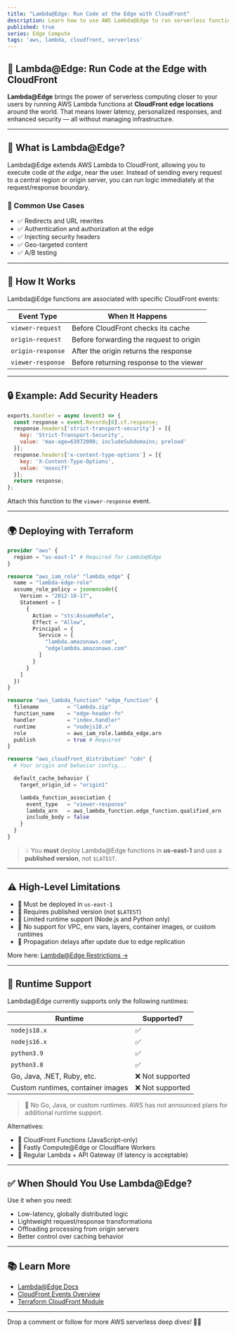 ```yaml
---
title: "Lambda@Edge: Run Code at the Edge with CloudFront"
description: Learn how to use AWS Lambda@Edge to run serverless functions closer to users with Terraform examples, best practices, and limitations.
published: true
series: Edge Compute
tags: 'aws, lambda, cloudfront, serverless'
---
```


## 🚁 Lambda@Edge: Run Code at the Edge with CloudFront

**Lambda@Edge** brings the power of serverless computing closer to your users by running AWS Lambda functions at **CloudFront edge locations** around the world. That means lower latency, personalized responses, and enhanced security — all without managing infrastructure.

---

## 🚀 What is Lambda@Edge?

Lambda@Edge extends AWS Lambda to CloudFront, allowing you to execute code *at the edge*, near the user. Instead of sending every request to a central region or origin server, you can run logic immediately at the request/response boundary.

### 🔧 Common Use Cases

- ✅ Redirects and URL rewrites
- ✅ Authentication and authorization at the edge
- ✅ Injecting security headers
- ✅ Geo-targeted content
- ✅ A/B testing

---

## 🛁 How It Works

Lambda@Edge functions are associated with specific CloudFront events:

| Event Type        | When It Happens                           |
|-------------------|-------------------------------------------|
| `viewer-request`  | Before CloudFront checks its cache        |
| `origin-request`  | Before forwarding the request to origin   |
| `origin-response` | After the origin returns the response     |
| `viewer-response` | Before returning response to the viewer   |

---

## 🔒 Example: Add Security Headers

```js
exports.handler = async (event) => {
  const response = event.Records[0].cf.response;
  response.headers['strict-transport-security'] = [{
    key: 'Strict-Transport-Security',
    value: 'max-age=63072000; includeSubdomains; preload'
  }];
  response.headers['x-content-type-options'] = [{
    key: 'X-Content-Type-Options',
    value: 'nosniff'
  }];
  return response;
};
```

Attach this function to the `viewer-response` event.

---

## 🌍 Deploying with Terraform

```terraform
provider "aws" {
  region = "us-east-1" # Required for Lambda@Edge
}

resource "aws_iam_role" "lambda_edge" {
  name = "lambda-edge-role"
  assume_role_policy = jsonencode({
    Version = "2012-10-17",
    Statement = [
      {
        Action = "sts:AssumeRole",
        Effect = "Allow",
        Principal = {
          Service = [
            "lambda.amazonaws.com",
            "edgelambda.amazonaws.com"
          ]
        }
      }
    ]
  })
}

resource "aws_lambda_function" "edge_function" {
  filename         = "lambda.zip"
  function_name    = "edge-header-fn"
  handler          = "index.handler"
  runtime          = "nodejs18.x"
  role             = aws_iam_role.lambda_edge.arn
  publish          = true # Required
}

resource "aws_cloudfront_distribution" "cdn" {
  # Your origin and behavior config...

  default_cache_behavior {
    target_origin_id = "origin1"

    lambda_function_association {
      event_type   = "viewer-response"
      lambda_arn   = aws_lambda_function.edge_function.qualified_arn
      include_body = false
    }
  }
}
```

> 💡 You **must** deploy Lambda@Edge functions in **us-east-1** and use a **published version**, not `$LATEST`.

---

## ⚠️ High-Level Limitations

- 🔹 Must be deployed in `us-east-1`
- 🔹 Requires published version (not `$LATEST`)
- 🔹 Limited runtime support (Node.js and Python only)
- 🔹 No support for VPC, env vars, layers, container images, or custom runtimes
- 🔹 Propagation delays after update due to edge replication

More here: [Lambda@Edge Restrictions →](https://docs.aws.amazon.com/AmazonCloudFront/latest/DeveloperGuide/lambda-at-edge-function-restrictions.html)

---

## 🧠 Runtime Support

Lambda@Edge currently supports only the following runtimes:

| Runtime       | Supported? |
|---------------|------------|
| `nodejs18.x`  | ✅         |
| `nodejs16.x`  | ✅         |
| `python3.9`   | ✅         |
| `python3.8`   | ✅         |
| Go, Java, .NET, Ruby, etc. | ❌ Not supported |
| Custom runtimes, container images | ❌ Not supported |

> 📌 No Go, Java, or custom runtimes. AWS has not announced plans for additional runtime support.

Alternatives:

- 🧠 CloudFront Functions (JavaScript-only)
- 🧠 Fastly Compute@Edge or Cloudflare Workers
- 🧠 Regular Lambda + API Gateway (if latency is acceptable)

---

## ✅ When Should You Use Lambda@Edge?

Use it when you need:

- Low-latency, globally distributed logic
- Lightweight request/response transformations
- Offloading processing from origin servers
- Better control over caching behavior

---

## 📚 Learn More

- [Lambda@Edge Docs](https://docs.aws.amazon.com/lambda/latest/dg/lambda-edge.html)
- [CloudFront Events Overview](https://docs.aws.amazon.com/AmazonCloudFront/latest/DeveloperGuide/lambda-event-structure.html)
- [Terraform CloudFront Module](https://registry.terraform.io/modules/terraform-aws-modules/cloudfront/aws/latest)

---

Drop a comment or follow for more AWS serverless deep dives! 🧠🚀
